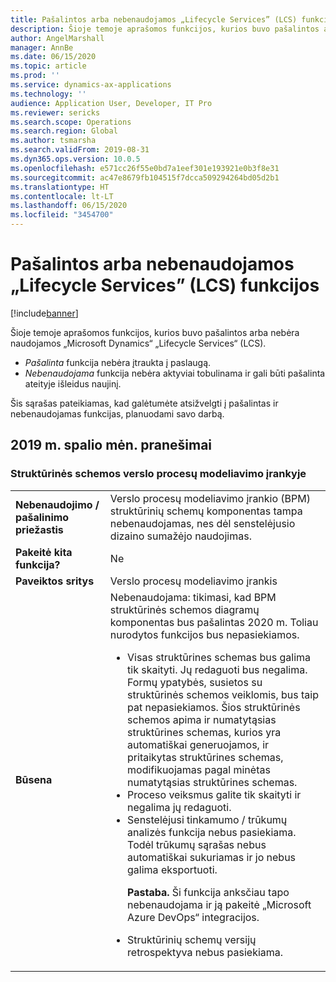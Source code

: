 ```yaml
---
title: Pašalintos arba nebenaudojamos „Lifecycle Services” (LCS) funkcijos
description: Šioje temoje aprašomos funkcijos, kurios buvo pašalintos arba kurias planuojama šalinti iš „Microsoft Dynamics“ „Lifecycle Services“ (LCS).
author: AngelMarshall
manager: AnnBe
ms.date: 06/15/2020
ms.topic: article
ms.prod: ''
ms.service: dynamics-ax-applications
ms.technology: ''
audience: Application User, Developer, IT Pro
ms.reviewer: sericks
ms.search.scope: Operations
ms.search.region: Global
ms.author: tsmarsha
ms.search.validFrom: 2019-08-31
ms.dyn365.ops.version: 10.0.5
ms.openlocfilehash: e571cc26f55e0bd7a1eef301e193921e0b3f8e31
ms.sourcegitcommit: ac47e8679fb104515f7dcca509294264bd05d2b1
ms.translationtype: HT
ms.contentlocale: lt-LT
ms.lasthandoff: 06/15/2020
ms.locfileid: "3454700"
---
```

# <a name="removed-or-deprecated-features-in-lifecycle-services-lcs"></a>Pašalintos arba nebenaudojamos „Lifecycle Services” (LCS) funkcijos

[!include[banner](../includes/banner.md)]

Šioje temoje aprašomos funkcijos, kurios buvo pašalintos arba nebėra naudojamos „Microsoft Dynamics“ „Lifecycle Services“ (LCS).

- *Pašalinta* funkcija nebėra įtraukta į paslaugą.
- *Nebenaudojama* funkcija nebėra aktyviai tobulinama ir gali būti pašalinta ateityje išleidus naujinį.

Šis sąrašas pateikiamas, kad galėtumėte atsižvelgti į pašalintas ir nebenaudojamas funkcijas, planuodami savo darbą.

## <a name="october-2019-announcements"></a>2019 m. spalio mėn. pranešimai

### <a name="flowchart-diagrams-in-business-process-modeler"></a>Struktūrinės schemos verslo procesų modeliavimo įrankyje

<table>
<tbody>
<tr>
<td><strong>Nebenaudojimo / pašalinimo priežastis</strong></td>
<td>Verslo procesų modeliavimo įrankio (BPM) struktūrinių schemų komponentas tampa nebenaudojamas, nes dėl senstelėjusio dizaino sumažėjo naudojimas.</td>
</tr>
<tr>
<td><strong>Pakeitė kita funkcija?</strong></td>
<td>Ne</td>
</tr>
<tr>
<td><strong>Paveiktos sritys</strong></td>
<td>Verslo procesų modeliavimo įrankis</td>
</tr>
<tr>
<td><strong>Būsena</strong></td>
<td>Nebenaudojama: tikimasi, kad BPM struktūrinės schemos diagramų komponentas bus pašalintas 2020 m. Toliau nurodytos funkcijos bus nepasiekiamos.
<ul>
<li>Visas struktūrines schemas bus galima tik skaityti. Jų redaguoti bus negalima. Formų ypatybės, susietos su struktūrinės schemos veiklomis, bus taip pat nepasiekiamos. Šios struktūrinės schemos apima ir numatytąsias struktūrines schemas, kurios yra automatiškai generuojamos, ir pritaikytas struktūrines schemas, modifikuojamas pagal minėtas numatytąsias struktūrines schemas.</li>
<li>Proceso veiksmus galite tik skaityti ir negalima jų redaguoti.</li>     
<li>Senstelėjusi tinkamumo / trūkumų analizės funkcija nebus pasiekiama. Todėl trūkumų sąrašas nebus automatiškai sukuriamas ir jo nebus galima eksportuoti.
<p><strong>Pastaba.</strong> Ši funkcija anksčiau tapo nebenaudojama ir ją pakeitė „Microsoft Azure DevOps“ integracijos.</p>
</li>
<li>Struktūrinių schemų versijų retrospektyva nebus pasiekiama.</li>
</ul>
</td>
</tr>
</tbody>
</table>
